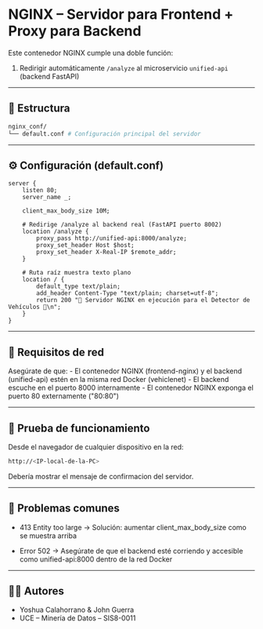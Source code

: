 # NGINX – Servidor para Frontend + Proxy para Backend

Este contenedor NGINX cumple una doble función:

1. Redirigir automáticamente `/analyze` al microservicio `unified-api` (backend FastAPI)

---

## 📁 Estructura

```bash
nginx_conf/
└── default.conf # Configuración principal del servidor
```

---

## ⚙️ Configuración (default.conf)

```nginx
server {
    listen 80;
    server_name _;

    client_max_body_size 10M;

    # Redirige /analyze al backend real (FastAPI puerto 8002)
    location /analyze {
        proxy_pass http://unified-api:8000/analyze;
        proxy_set_header Host $host;
        proxy_set_header X-Real-IP $remote_addr;
    }

    # Ruta raíz muestra texto plano
    location / {
        default_type text/plain;
        add_header Content-Type "text/plain; charset=utf-8";
        return 200 "🚗 Servidor NGINX en ejecución para el Detector de Vehículos 🚗\n";
    }
}
```

---

## 🔌 Requisitos de red
Asegúrate de que:
    - El contenedor NGINX (frontend-nginx) y el backend (unified-api) estén en la misma red Docker (vehiclenet)
    - El backend escuche en el puerto 8000 internamente
    - El contenedor NGINX exponga el puerto 80 externamente ("80:80")

---

## 🧪 Prueba de funcionamiento
Desde el navegador de cualquier dispositivo en la red:

```bash
http://<IP-local-de-la-PC>
```

Debería mostrar el mensaje de confirmacion del servidor.

---

## 🧯 Problemas comunes
- 413 Entity too large → Solución: aumentar client_max_body_size como se muestra arriba

- Error 502 → Asegúrate de que el backend esté corriendo y accesible como unified-api:8000 dentro de la red Docker

---

## 🧑‍💻 Autores
- Yoshua Calahorrano & John Guerra
- UCE – Minería de Datos – SIS8-0011